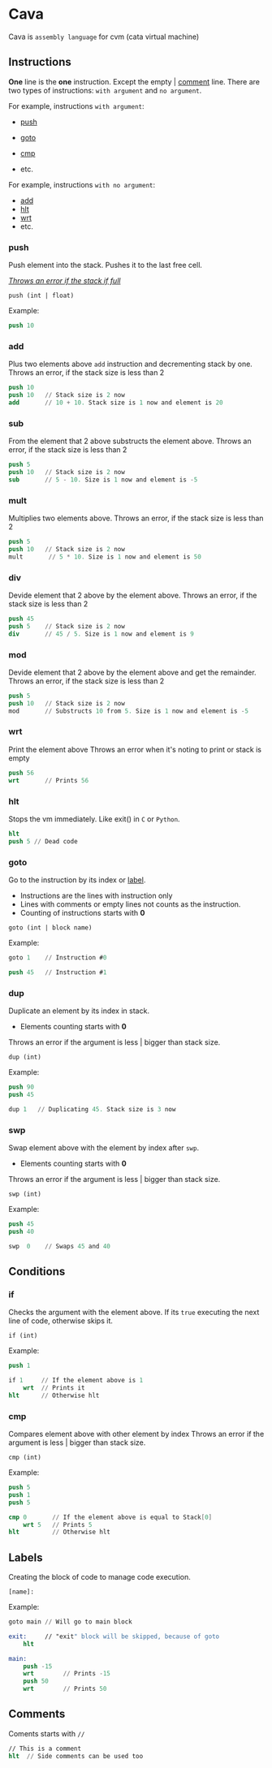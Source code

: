 # Cava

Cava is `assembly language` for cvm (cata virtual machine)

## Instructions

__One__ line is the __one__ instruction. Except the empty | [comment](#comments) line.
There are two types of instructions: `with argument` and `no argument`.

For example, instructions `with argument`:

- [push](#push)
- [goto](#goto)
- [cmp](#cmp)

- etc.

For example, instructions `with no argument`:

- [add](#add)
- [hlt](#hlt)
- [wrt](#wrt)
- etc.

### push

Push element into the stack. Pushes it to the last free cell.

_[Throws an error if the stack if full](Notes.md#vms-stack)_

``` text
push (int | float)
```

Example:

``` nasm
push 10
```

### add

Plus two elements above `add` instruction and decrementing stack by one.
Throws an error, if the stack size is less than 2

``` nasm
push 10
push 10   // Stack size is 2 now
add       // 10 + 10. Stack size is 1 now and element is 20
```

### sub

From the element that 2 above substructs the element above.
Throws an error, if the stack size is less than 2

``` nasm
push 5
push 10   // Stack size is 2 now
sub       // 5 - 10. Size is 1 now and element is -5
```

### mult

Multiplies two elements above.
Throws an error, if the stack size is less than 2

``` nasm
push 5
push 10   // Stack size is 2 now
mult       // 5 * 10. Size is 1 now and element is 50
```

### div

Devide element that 2 above by the element above.
Throws an error, if the stack size is less than 2

``` nasm
push 45
push 5    // Stack size is 2 now
div       // 45 / 5. Size is 1 now and element is 9
```

### mod

Devide element that 2 above by the element above and get the remainder.
Throws an error, if the stack size is less than 2

``` nasm
push 5
push 10   // Stack size is 2 now
mod       // Substructs 10 from 5. Size is 1 now and element is -5
```

### wrt

Print the element above
Throws an error when it's noting to print or stack is empty

``` nasm
push 56
wrt       // Prints 56
```

### hlt

Stops the vm immediately. Like exit() in `C` or `Python`.

``` nasm
hlt
push 5 // Dead code
```

### goto

Go to the instruction by its index or [label](#labels).

- Instructions are the lines with instruction only
- Lines with comments or empty lines not counts as the instruction.
- Counting of instructions starts with __0__

``` text
goto (int | block name)
```

Example:

``` nasm
goto 1    // Instruction #0

push 45   // Instruction #1
```

### dup

Duplicate an element by its index in stack.

- Elements counting starts with __0__

Throws an error if the argument is less | bigger than stack size.

```text
dup (int)
```

Example:

``` nasm
push 90
push 45

dup 1   // Duplicating 45. Stack size is 3 now
```

### swp

Swap element above with the element by index after `swp`.

- Elements counting starts with __0__

Throws an error if the argument is less | bigger than stack size.

``` text
swp (int)
```

Example:

``` nasm
push 45
push 40

swp  0    // Swaps 45 and 40
```

## Conditions

### if

Checks the argument with the element above.
If its `true` executing the next line of code, otherwise skips it.

```text
if (int)
```

Example:

``` nasm
push 1

if 1     // If the element above is 1
    wrt  // Prints it
hlt      // Otherwise hlt
```

### cmp

Compares element above with other element by index
Throws an error if the argument is less | bigger than stack size.

```text
cmp (int)
```

Example:

``` nasm
push 5
push 1
push 5

cmp 0       // If the element above is equal to Stack[0]
    wrt 5   // Prints 5
hlt         // Otherwise hlt
```

## Labels

Creating the block of code to manage code execution.

```text
[name]:
```

Example:

``` nasm
goto main // Will go to main block

exit:     // "exit" block will be skipped, because of goto
    hlt

main:
    push -15
    wrt        // Prints -15
    push 50
    wrt        // Prints 50
```

## Comments

Coments starts with `//`

``` nasm
// This is a comment
hlt  // Side comments can be used too
```
